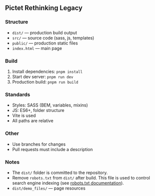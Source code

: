 ## Pictet Rethinking Legacy

### Structure
- `dist/` — production build output
- `src/` — source code (sass, js, templates)
- `public/` — production static files
- `index.html` — main page

### Build
1. Install dependencies: `pnpm install`
2. Start dev server: `pnpm run dev`
3. Production build: `pnpm run build`

### Standards
- Styles: SASS (BEM, variables, mixins)
- JS: ES6+, folder structure
- Vite is used
- All paths are relative

### Other
- Use branches for changes
- Pull requests must include a description

### Notes
- The `dist/` folder is committed to the repository.
- Remove `robots.txt` from `dist/` after build. This file is used to control search engine indexing (see [robots.txt documentation](https://developer.mozilla.org/en-US/docs/Web/Robots_txt)).
- `dist/demo_files/`  — page resources

